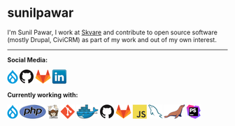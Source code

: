 # sunilpawar


I'm Sunil Pawar, I work at [Skvare](https://skvare.com) and contribute to open source software (mostly Drupal, CiviCRM) as part of my work and out of my own interest.

---

**Social Media:**

[![Drupal](icons/drupal.png)](https://www.drupal.org/u/sunilpawar)
[![GitHub](icons/github.png)](https://github.com/sunilpawar)
[![GitLab](icons/gitlab.png)](https://gitlab.com/pawarsunil)
[![LinkedIn](icons/linkedin.png)](https://www.linkedin.com/in/pawarsunil/)

**Currently working with:**

<a href="https://www.drupal.org/" title="Drupal"><img src="icons/drupal.png" /></a>
<a href="https://www.php.net/" title="PHP"><img src="icons/php.png" /></a>
<a href="https://getcomposer.org/" title="Composer"><img src="icons/composer.png" /></a>
<a href="https://git-scm.com/" title="Git"><img src="icons/git.png" /></a>
<a href="https://www.docker.com/" title="Docker"><img src="icons/docker.png" /></a>
<a href="https://github.com/" title="GitHub"><img src="icons/github.png" /></a>
<a href="https://gitlab.com/" title="GitLab"><img src="icons/gitlab.png" /></a>
<a href="https://en.wikipedia.org/wiki/JavaScript" title="JavaScript"><img src="icons/javascript.png" /></a>
<a href="https://www.mysql.com/" title="MySQL"><img src="icons/mysql.png" /></a>
<a href="https://mariadb.org/" title="MariaDB"><img src="icons/mariadb.png" /></a>
<a href="https://www.jetbrains.com/phpstorm/" title="PHPStorm"><img src="icons/phpstorm.png" /></a>


